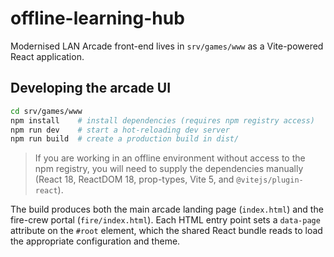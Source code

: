 # offline-learning-hub

Modernised LAN Arcade front-end lives in `srv/games/www` as a Vite-powered React application.

## Developing the arcade UI

```bash
cd srv/games/www
npm install    # install dependencies (requires npm registry access)
npm run dev    # start a hot-reloading dev server
npm run build  # create a production build in dist/
```

> If you are working in an offline environment without access to the npm registry, you will need to
> supply the dependencies manually (React 18, ReactDOM 18, prop-types, Vite 5, and
> `@vitejs/plugin-react`).

The build produces both the main arcade landing page (`index.html`) and the fire-crew portal
(`fire/index.html`). Each HTML entry point sets a `data-page` attribute on the `#root` element, which
the shared React bundle reads to load the appropriate configuration and theme.
